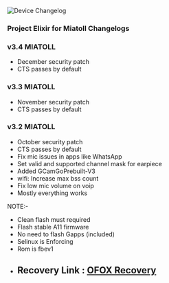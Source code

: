 ![Device Changelog](https://i.imgur.com/C0Wcdr5.png)
### Project Elixir for Miatoll Changelogs

### v3.4 MIATOLL

- December security patch
- CTS passes by default

### v3.3 MIATOLL

- November security patch
- CTS passes by default

### v3.2 MIATOLL
- October security patch
- CTS passes by default
- Fix mic issues in apps like WhatsApp
- Set valid and supported channel mask for earpiece
- Added GCamGoPrebuilt-V3
- wifi: Increase max bss count
- Fix low mic volume on voip
- Mostly everything works

NOTE:- 
- Clean flash must required
- Flash stable A11 firmware 
- No need to flash Gapps (included)
- Selinux is Enforcing
- Rom is fbev1
- ## Recovery Link : [OFOX Recovery](https://orangefox.download/release/6327989a3c05f43c193c0acb)

